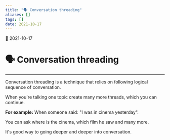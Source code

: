 ```yaml
---
title: "🗣️ Conversation threading"
aliases: []
tags: []
date: 2021-10-17
---
```

🌱 2021-10-17
# 🗣️ Conversation threading
___

Conversation threading is a technique that relies on following logical sequence of conversation.

When you're talking one topic create many more threads, which you can continue.

**For example:**
When someone said: "I was in cinema yesterday".

You can ask where is the cinema, which film he saw and many more.

It's good way to going deeper and deeper into conversation. 